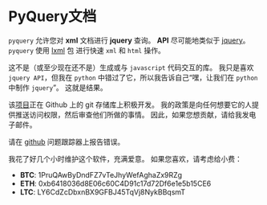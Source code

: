 # PyQuery文档

[jquery]: https://jquery.com/
[lxml]: https://lxml.de/
[xml]: https://docs.python.org/zh-cn/3/library/xml.html
[html]: https://docs.python.org/zh-cn/3/library/html.html
[项目]: https://github.com/gawel/pyquery/
[github]: https://github.com/gawel/pyquery/issues

`pyquery` 允许您对 **xml** 文档进行 **jquery** 查询。 **API** 尽可能地类似于 [jquery]。 `pyquery` 使用 [lxml] 包 进行快速 `xml` 和 `html` 操作。

这不是（或至少现在还不是）生成或与 `javascript` 代码交互的库。 我只是喜欢 `jquery API`，但我在 `python` 中错过了它，所以我告诉自己“嘿，让我们在 `python` 中制作 `jquery`”。 这就是结果。

该[项目]正在 Github 上的 git 存储库上积极开发。 我的政策是向任何想要它的人提供推送访问权限，然后审查他们所做的事情。 因此，如果您想贡献，请给我发电子邮件。

请在 [github] 问题跟踪器上报告错误。

我花了好几个小时维护这个软件，充满爱意。 如果您喜欢，请考虑给小费：

* **BTC**: 1PruQAwByDndFZ7vTeJhyWefAghaZx9RZg
* **ETH**: 0xb6418036d8E06c60C4D91c17d72Df6e1e5b15CE6
* **LTC**: LY6CdZcDbxnBX9GFBJ45TqVj8NykBBqsmT
